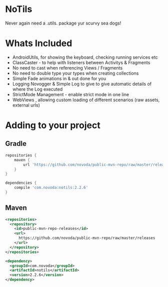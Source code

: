 NoTils
======

Never again need a .utils. package yur scurvy sea dogs!

Whats Included
======

- AndroidUtils, for showing the keyboard, checking running services etc
- ClassCaster - to help with listeners between Activitys & Fragments
- No need to cast when referencing Views / Fragments
- No need to double type your types when creating collections
- Simple Fade animations in & out done for you
- Logging Novogger & Simple Log to give to give automatic details of where the Log executed
- StrictMode Management - enable strict mode in one line
- WebViews , allowing custom loading of different scenarios (raw assets, external urls)


Adding to your project
======

Gradle
-
````groovy
repositories {
    maven {
        url 'https://github.com/novoda/public-mvn-repo/raw/master/releases'
    }
}
`````

````groovy
dependencies {
    compile 'com.novoda:notils:2.2.6'
}
````


Maven
-

````xml
<repositories>
  <repository>
    <id>public-mvn-repo-releases</id>
    <url>
      https://github.com/novoda/public-mvn-repo/raw/master/releases
    </url>
  </repository>
</repositories>
````

````xml
<dependency>
  <groupId>com.novoda</groupId>
  <artifactId>notils</artifactId>
  <version>2.2.6</version>
</dependency>
````
